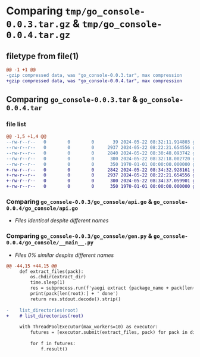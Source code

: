 # Comparing `tmp/go_console-0.0.3.tar.gz` & `tmp/go_console-0.0.4.tar.gz`

## filetype from file(1)

```diff
@@ -1 +1 @@
-gzip compressed data, was "go_console-0.0.3.tar", max compression
+gzip compressed data, was "go_console-0.0.4.tar", max compression
```

## Comparing `go_console-0.0.3.tar` & `go_console-0.0.4.tar`

### file list

```diff
@@ -1,5 +1,4 @@
--rw-r--r--   0        0        0       39 2024-05-22 08:32:11.914803 go_console-0.0.3/go_console/__main__.py
--rw-r--r--   0        0        0     2937 2024-05-22 08:22:21.654556 go_console-0.0.3/go_console/api.go
--rw-r--r--   0        0        0     2840 2024-05-22 08:30:48.093742 go_console-0.0.3/go_console/gen.py
--rw-r--r--   0        0        0      300 2024-05-22 08:32:18.002720 go_console-0.0.3/pyproject.toml
--rw-r--r--   0        0        0      350 1970-01-01 00:00:00.000000 go_console-0.0.3/PKG-INFO
+-rw-r--r--   0        0        0     2842 2024-05-22 08:34:32.928161 go_console-0.0.4/go_console/__main__.py
+-rw-r--r--   0        0        0     2937 2024-05-22 08:22:21.654556 go_console-0.0.4/go_console/api.go
+-rw-r--r--   0        0        0      300 2024-05-22 08:34:37.059901 go_console-0.0.4/pyproject.toml
+-rw-r--r--   0        0        0      350 1970-01-01 00:00:00.000000 go_console-0.0.4/PKG-INFO
```

### Comparing `go_console-0.0.3/go_console/api.go` & `go_console-0.0.4/go_console/api.go`

 * *Files identical despite different names*

### Comparing `go_console-0.0.3/go_console/gen.py` & `go_console-0.0.4/go_console/__main__.py`

 * *Files 0% similar despite different names*

```diff
@@ -44,15 +44,15 @@
     def extract_files(pack):
         os.chdir(extract_dir)
         time.sleep(1)
         res = subprocess.run(f'yaegi extract {package_name + pack[len(root):]}', shell=True, stdout=subprocess.PIPE, )
         print(pack[len(root):] + ' done')
         return res.stdout.decode().strip()
 
-    list_directories(root)
+    # list_directories(root)
 
     with ThreadPoolExecutor(max_workers=10) as executor:
         futures = [executor.submit(extract_files, pack) for pack in dirs]
 
         for f in futures:
             f.result()
```

